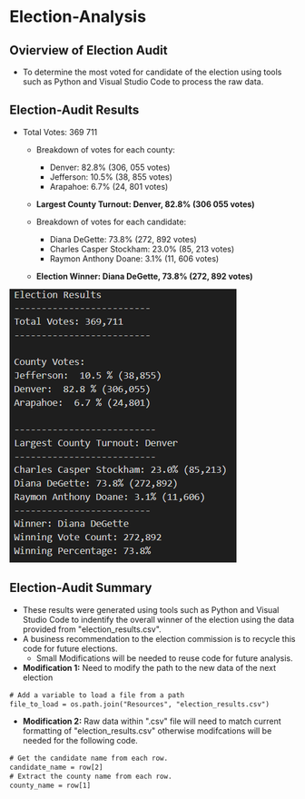 # Election-Analysis
## Ovierview of Election Audit
* To determine the most voted for candidate of the election using tools such as Python and Visual Studio Code to process the raw data.

## Election-Audit Results
* Total Votes: 369 711
  * Breakdown of votes for each county:
    * Denver: 82.8% (306, 055 votes)
    * Jefferson: 10.5% (38, 855 votes) 
    * Arapahoe: 6.7% (24, 801 votes)
  * **Largest County Turnout: Denver, 82.8% (306 055 votes)**


  * Breakdown of votes for each candidate:
    * Diana DeGette: 73.8% (272, 892 votes)
    * Charles Casper Stockham: 23.0% (85, 213 votes)
    * Raymon Anthony Doane: 3.1% (11, 606 votes)
  * **Election Winner: Diana DeGette, 73.8% (272, 892 votes)**

![goals](Election_results.PNG)

## Election-Audit Summary
* These results were generated using tools such as Python and Visual Studio Code to indentify the overall winner of the election using the data provided from "election_results.csv".
* A business recommendation to the election commission is to recycle this code for future elections.
  * Small Modifications will be needed to reuse code for future analysis.
* **Modification 1:** Need to modify the path to the new data of the next election
```
# Add a variable to load a file from a path
file_to_load = os.path.join("Resources", "election_results.csv")
```
* **Modification 2:** Raw data within ".csv" file will need to match current formatting of "election_results.csv" otherwise modifcations will be needed for the following code.
```
# Get the candidate name from each row.
candidate_name = row[2]
# Extract the county name from each row.
county_name = row[1]
```
